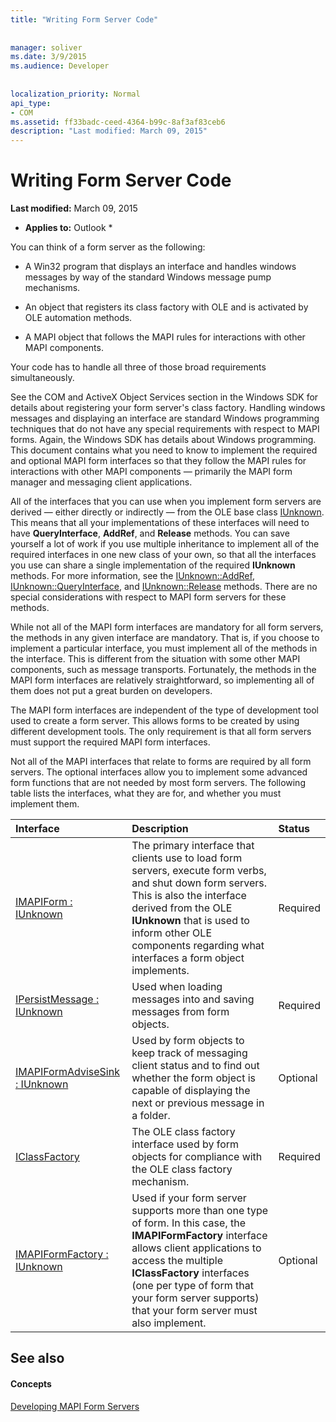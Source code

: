 ```yaml
---
title: "Writing Form Server Code"
 
 
manager: soliver
ms.date: 3/9/2015
ms.audience: Developer
 
 
localization_priority: Normal
api_type:
- COM
ms.assetid: ff33badc-ceed-4364-b99c-8af3af83ceb6
description: "Last modified: March 09, 2015"
---
```


# Writing Form Server Code

 **Last modified:** March 09, 2015 
  
 * **Applies to:** Outlook * 
  
You can think of a form server as the following: 
  
- A Win32 program that displays an interface and handles windows messages by way of the standard Windows message pump mechanisms.
    
- An object that registers its class factory with OLE and is activated by OLE automation methods.
    
- A MAPI object that follows the MAPI rules for interactions with other MAPI components.
    
 Your code has to handle all three of those broad requirements simultaneously. 
  
See the COM and ActiveX Object Services section in the Windows SDK for details about registering your form server's class factory. Handling windows messages and displaying an interface are standard Windows programming techniques that do not have any special requirements with respect to MAPI forms. Again, the Windows SDK has details about Windows programming. This document contains what you need to know to implement the required and optional MAPI form interfaces so that they follow the MAPI rules for interactions with other MAPI components — primarily the MAPI form manager and messaging client applications.
  
All of the interfaces that you can use when you implement form servers are derived — either directly or indirectly — from the OLE base class [IUnknown](http://msdn.microsoft.com/library/33f1d79a-33fc-4ce5-a372-e08bda378332%28Office.15%29.aspx). This means that all your implementations of these interfaces will need to have **QueryInterface**, **AddRef**, and **Release** methods. You can save yourself a lot of work if you use multiple inheritance to implement all of the required interfaces in one new class of your own, so that all the interfaces you use can share a single implementation of the required **IUnknown** methods. For more information, see the [IUnknown::AddRef](http://msdn.microsoft.com/library/b4316efd-73d4-4995-b898-8025a316ba63%28Office.15%29.aspx), [IUnknown::QueryInterface](http://msdn.microsoft.com/library/54d5ff80-18db-43f2-b636-f93ac053146d%28Office.15%29.aspx), and [IUnknown::Release](http://msdn.microsoft.com/library/4b494c6f-f0ee-4c35-ae45-ed956f40dc7a%28Office.15%29.aspx) methods. There are no special considerations with respect to MAPI form servers for these methods. 
  
While not all of the MAPI form interfaces are mandatory for all form servers, the methods in any given interface are mandatory. That is, if you choose to implement a particular interface, you must implement all of the methods in the interface. This is different from the situation with some other MAPI components, such as message transports. Fortunately, the methods in the MAPI form interfaces are relatively straightforward, so implementing all of them does not put a great burden on developers.
  
The MAPI form interfaces are independent of the type of development tool used to create a form server. This allows forms to be created by using different development tools. The only requirement is that all form servers must support the required MAPI form interfaces.
  
Not all of the MAPI interfaces that relate to forms are required by all form servers. The optional interfaces allow you to implement some advanced form functions that are not needed by most form servers. The following table lists the interfaces, what they are for, and whether you must implement them.
  
|**Interface**|**Description**|**Status**|
|:-----|:-----|:-----|
|[IMAPIForm : IUnknown](imapiformiunknown.md) <br/> |The primary interface that clients use to load form servers, execute form verbs, and shut down form servers. This is also the interface derived from the OLE **IUnknown** that is used to inform other OLE components regarding what interfaces a form object implements.  <br/> |Required  <br/> |
|[IPersistMessage : IUnknown](ipersistmessageiunknown.md) <br/> |Used when loading messages into and saving messages from form objects.  <br/> |Required  <br/> |
|[IMAPIFormAdviseSink : IUnknown](imapiformadvisesinkiunknown.md) <br/> |Used by form objects to keep track of messaging client status and to find out whether the form object is capable of displaying the next or previous message in a folder.  <br/> |Optional  <br/> |
|[IClassFactory](http://msdn.microsoft.com/library/f624f833-2b69-43bc-92cd-c4ecbe6051c5%28Office.15%29.aspx) <br/> |The OLE class factory interface used by form objects for compliance with the OLE class factory mechanism.  <br/> |Required  <br/> |
|[IMAPIFormFactory : IUnknown](imapiformfactoryiunknown.md) <br/> |Used if your form server supports more than one type of form. In this case, the **IMAPIFormFactory** interface allows client applications to access the multiple **IClassFactory** interfaces (one per type of form that your form server supports) that your form server must also implement.  <br/> |Optional  <br/> |
   
## See also

#### Concepts

[Developing MAPI Form Servers](developing-mapi-form-servers.md)

